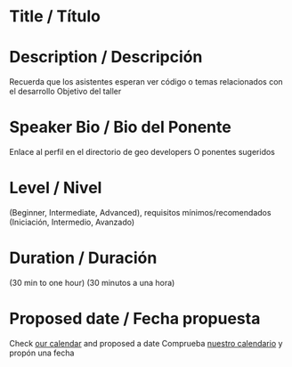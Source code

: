 # Title / Título

# Description / Descripción

Recuerda que los asistentes esperan ver código o temas relacionados con el desarrollo
Objetivo del taller

# Speaker Bio / Bio del Ponente

Enlace al perfil en el directorio de geo developers
O ponentes sugeridos

# Level / Nivel

(Beginner, Intermediate, Advanced), requisitos mínimos/recomendados
(Iniciación, Intermedio, Avanzado)

# Duration / Duración

(30 min to one hour)
(30 minutos a una hora)

# Proposed date / Fecha propuesta

Check [our calendar](https://www.meetup.com/es-ES/Geo-Developers/events/) and proposed a date
Comprueba [nuestro calendario](https://www.meetup.com/es-ES/Geo-Developers/events/) y propón una fecha
